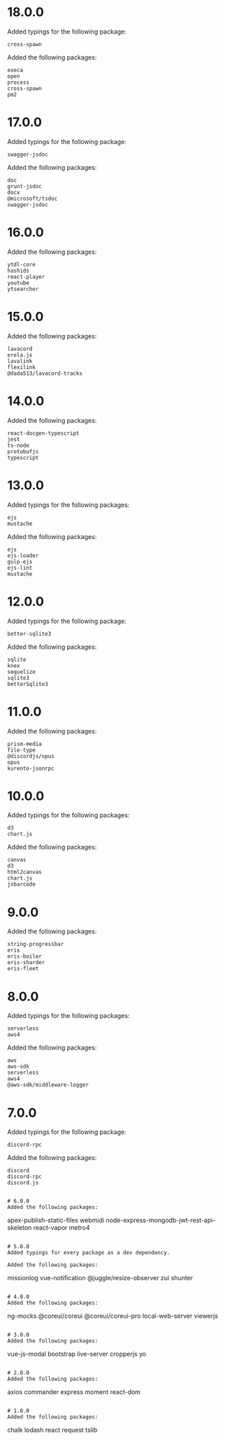 # 18.0.0
Added typings for the following package:
```
cross-spawn
```

Added the following packages:
```
execa
open
process
cross-spawn
pm2
```

# 17.0.0
Added typings for the following package:
```
swagger-jsdoc
```

Added the following packages:
```
doc 
grunt-jsdoc
docx
@microsoft/tsdoc
swagger-jsdoc
```

# 16.0.0
Added the following packages:
```
ytdl-core
hashids
react-player
youtube
ytsearcher
```

# 15.0.0
Added the following packages:
```
lavacord
erela.js
lavalink
flexilink
@dada513/lavacord-tracks
```

# 14.0.0
Added the following packages:
```
react-docgen-typescript
jest
ts-node
protobufjs
typescript
```

# 13.0.0
Added typings for the following packages:
```
ejs
mustache
```

Added the following packages:
```
ejs
ejs-loader
gulp-ejs
ejs-lint
mustache
```

# 12.0.0
Added typings for the following package:
```
better-sqlite3
```

Added the following packages:
```
sqlite
knex
sequelize
sqlite3
betterSqlite3
```

# 11.0.0
Added the following packages:
```
prism-media
file-type
@discordjs/opus
opus
kurento-jsonrpc
```

# 10.0.0
Added typings for the following packages:
```
d3
chart.js
```

Added the following packages:
```
canvas
d3
html2canvas
chart.js
jsbarcode
```

# 9.0.0
Added the following packages:
```
string-progressbar
eris
eris-boiler
eris-sharder
eris-fleet
```

# 8.0.0
Added typings for the following packages:
```
serverless
aws4
```

Added the following packages:
```
aws
aws-sdk
serverless
aws4
@aws-sdk/middleware-logger
```

# 7.0.0
Added typings for the following package:
```
discord-rpc
```

Added the following packages:
```
discord
discord-rpc
discord.js


# 6.0.0
Added the following packages:
```
apex-publish-static-files
webmidi
node-express-mongodb-jwt-rest-api-skeleton
react-vapor
metro4
```

# 5.0.0
Added typings for every package as a dev dependency.

Added the following packages:
```
missionlog
vue-notification
@juggle/resize-observer
zui
shunter
```

# 4.0.0
Added the following packages:
```
ng-mocks
@coreui/coreui
@coreui/coreui-pro
local-web-server
viewerjs
```

# 3.0.0
Added the following packages:
```
vue-js-modal
bootstrap
live-server
cropperjs
yo
```

# 2.0.0
Added the following packages:
```
axios
commander
express
moment
react-dom
```

# 1.0.0
Added the following packages:

```
chalk
lodash
react
request
tslib
```